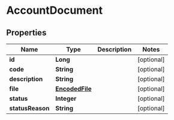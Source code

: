 
# AccountDocument

## Properties
Name | Type | Description | Notes
------------ | ------------- | ------------- | -------------
**id** | **Long** |  |  [optional]
**code** | **String** |  |  [optional]
**description** | **String** |  |  [optional]
**file** | [**EncodedFile**](EncodedFile.md) |  |  [optional]
**status** | **Integer** |  |  [optional]
**statusReason** | **String** |  |  [optional]



